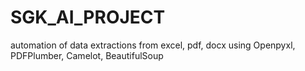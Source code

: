 # SGK_AI_PROJECT
automation of data extractions from excel, pdf, docx using Openpyxl, PDFPlumber, Camelot, BeautifulSoup 
